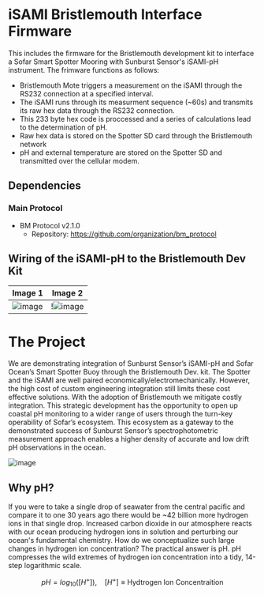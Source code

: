# iSAMI Bristlemouth Interface Firmware
This includes the firmware for the Bristlemouth development kit to interface a Sofar Smart Spotter Mooring with Sunburst Sensor's iSAMI-pH instrument. The frimware functions as follows:

* Bristlemouth Mote triggers a measurement on the iSAMI through the RS232 connection at a specified interval.
* The iSAMI runs through its measurment sequence (~60s) and transmits its raw hex data through the RS232 connection.
* This 233 byte hex code is proccessed and a series of calculations lead to the determination of pH.
* Raw hex data is stored on the Spotter SD card through the Bristlemouth network
* pH and external temperature are stored on the Spotter SD and transmitted over the cellular modem.

## Dependencies
### Main Protocol
- BM Protocol v2.1.0
  - Repository: https://github.com/organization/bm_protocol

## Wiring of the iSAMI-pH to the Bristlemouth Dev Kit
| Image 1 | Image 2 |
|---------|---------|
| ![image](https://github.com/user-attachments/assets/a3373db4-f852-441c-897a-7897e9fd516c)| !![image](https://github.com/user-attachments/assets/cf0f40a9-959e-4d1d-a3bc-410f79f716c6)|


# The Project
We are demonstrating integration of Sunburst Sensor’s iSAMI-pH and Sofar Ocean’s Smart Spotter Buoy through the Bristlemouth Dev. kit. The Spotter and the iSAMI are well paired economically/electromechanically. However, the high cost of custom engineering integration still limits these cost effective solutions. With the adoption of Bristlemouth we mitigate costly integration. This strategic development has the opportunity to open up coastal pH monitoring to a wider range of users through the turn-key operability of Sofar’s ecosystem. This ecosystem as a gateway to the demonstrated success of Sunburst Sensor’s spectrophotometric measurement approach enables a higher density of accurate and low drift pH observations in the ocean.

![image](https://github.com/user-attachments/assets/d62f8649-4a80-4075-9dbc-c6d842b3e9b2)

## Why pH?
If you were to take a single drop of seawater from the central pacific and compare it to one 30 years ago there would be ~42 billion more hydrogen ions in that single drop. Increased carbon dioxide in our atmosphere reacts with our ocean producing hydrogen ions in solution and perturbing our ocean's fundamental chemistry. How do we conceptualize such large changes in hydrogen ion concentration? The practical answer is pH. pH compresses the wild extremes of hydrogen ion concentration into a tidy, 14-step logarithmic scale.

$$
pH = log_{10}([H^+]),\ \ \ \ [H^+] \equiv \text{Hydtrogen Ion Concentraition}
$$

